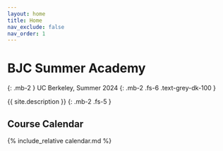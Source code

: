 ```yaml
---
layout: home
title: Home
nav_exclude: false
nav_order: 1
---
```


# **BJC Summer Academy**
{: .mb-2 }
UC Berkeley, Summer 2024
{: .mb-2 .fs-6 .text-grey-dk-100 }

{{ site.description }}
{: .mb-2 .fs-5 }

## Course Calendar

{% include_relative calendar.md %}
